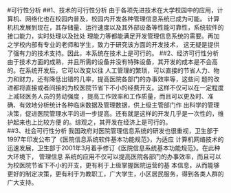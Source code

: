 #可行性分析
##1、技术的可行性分析
由于各项先进技术在大学校园中的应用，计算机、网络化也在校园内普及，校园内开发各种管理信息系统已成为可能。
计算机机发展到现在，其存储量、运行速度以及其外部设备等性能可靠性，系统软件的接口能力，实时处理以及批处
理能力等都能满足开发管理信息系统的需要。再加之学校内部有专业的老师和学生，致力于研究该方面的开发技术，
这无疑是提供了强有力的技术支持。因此，本系统在技术上是可行的。
##2、经济可行性分析
    由于技术方面的成熟，并且所需的设备并没有特殊设备，其开发的成本是不会高的。在系统开发后，它可以改变以往
    人工管理的繁琐，可以直接的节省人力、物力和财力，还有降低出错的几率，提高医院各部门的办事效率等，这些问
    题的改进都将直接或者间接的为校医院节省下不小的经费开支。这样不仅可以在一定程度上减轻医务人员的劳动强度
    ，提高工作效率和工作质量，而且可以更及时、准确、有效地分析统计各种临床数据及管理数据，供上级主管部门作
    出科学的管理决策，促进医院管理水平的进一步提高。还有就是这样的开发几乎是一次性的，维护起来也上比较方便
    的。综观之，其开发在经济上是可行的。   
##3、社会可行性分析
我国政府对医院管理信息系统的研发也很重视，卫生部于1997年印发公布了《医院信息系统软件基本功能规范》，为适应
计算机网络技术的迅速发展，卫生部于2001年3月着手修订《医院信息系统基本功能规范》。在此种大环境下， 管理信息
系统的应用不仅可以提高医院各部门的办事效率，而且可以为校医院节省下不小的开支，更有利于上级掌握医院运营的基
本信息，从而能够更好的制定决策，更有利于为教职工，广大学生，小区居民服务，得到各类人群的广大支持。
